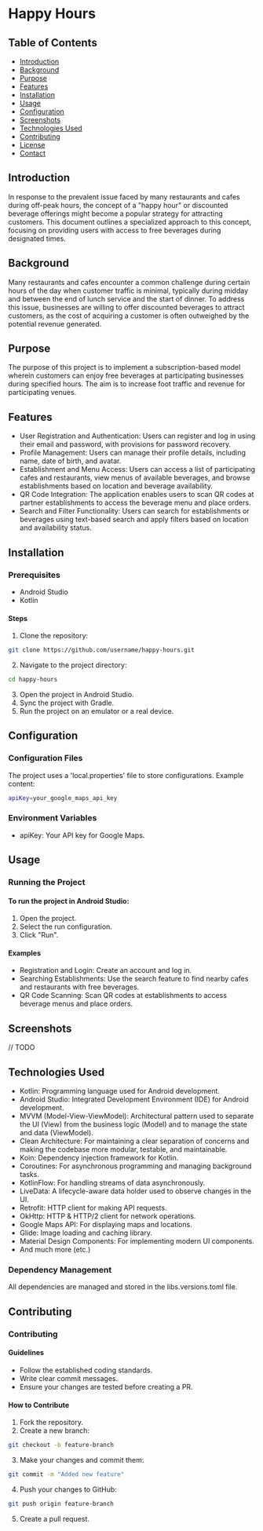 # Happy Hours
## Table of Contents

 - [Introduction]()
 - [Background]()
 - [Purpose]()
- [Features]()
- [Installation]()
- [Usage]()
- [Configuration]()
- [Screenshots]()
- [Technologies Used]()
- [Contributing]()
- [License]()
- [Contact]()

## Introduction
In response to the prevalent issue faced by many restaurants and cafes during off-peak hours, the concept of a "happy hour" or discounted beverage offerings might become a popular strategy for attracting customers. This document outlines a specialized approach to this concept, focusing on providing users with access to free beverages during designated times.

## Background
Many restaurants and cafes encounter a common challenge during certain hours of the day when customer traffic is minimal, typically during midday and between the end of lunch service and the start of dinner. To address this issue, businesses are willing to offer discounted beverages to attract customers, as the cost of acquiring a customer is often outweighed by the potential revenue generated.

## Purpose
The purpose of this project is to implement a subscription-based model wherein customers can enjoy free beverages at participating businesses during specified hours. The aim is to increase foot traffic and revenue for participating venues.

## Features
- User Registration and Authentication: Users can register and log in using their email and password, with provisions for password recovery.
- Profile Management: Users can manage their profile details, including name, date of birth, and avatar.
- Establishment and Menu Access: Users can access a list of participating cafes and restaurants, view menus of available beverages, and browse establishments based on location and beverage availability.
- QR Code Integration: The application enables users to scan QR codes at partner establishments to access the beverage menu and place orders.
- Search and Filter Functionality: Users can search for establishments or beverages using text-based search and apply filters based on location and availability status.

## Installation

### Prerequisites
- Android Studio
- Kotlin

#### Steps
1. Clone the repository:
```bash
git clone https://github.com/username/happy-hours.git
```
2. Navigate to the project directory:
```bash
cd happy-hours
```
3. Open the project in Android Studio.
4. Sync the project with Gradle.
5. Run the project on an emulator or a real device.

## Configuration
### Configuration Files
The project uses a 'local.properties' file to store configurations. Example content:
```bash
apiKey=your_google_maps_api_key
```
### Environment Variables
- apiKey: Your API key for Google Maps.

## Usage
### Running the Project
#### To run the project in Android Studio:

1. Open the project.
2. Select the run configuration.
3. Click "Run".

#### Examples
- Registration and Login: Create an account and log in.
- Searching Establishments: Use the search feature to find nearby cafes and restaurants with free beverages.
- QR Code Scanning: Scan QR codes at establishments to access beverage menus and place orders.

## Screenshots
// TODO

## Technologies Used
- Kotlin: Programming language used for Android development.
- Android Studio: Integrated Development Environment (IDE) for Android development.
- MVVM (Model-View-ViewModel): Architectural pattern used to separate the UI (View) from the business logic (Model) and to manage the state and data (ViewModel).
- Clean Architecture: For maintaining a clear separation of concerns and making the codebase more modular, testable, and maintainable.
- Koin: Dependency injection framework for Kotlin.
- Coroutines: For asynchronous programming and managing background tasks.
- KotlinFlow: For handling streams of data asynchronously.
- LiveData: A lifecycle-aware data holder used to observe changes in the UI.
- Retrofit: HTTP client for making API requests.
- OkHttp: HTTP & HTTP/2 client for network operations.
- Google Maps API: For displaying maps and locations.
- Glide: Image loading and caching library.
- Material Design Components: For implementing modern UI components. 
- And much more (etc.)

### Dependency Management
All dependencies are managed and stored in the libs.versions.toml file.

## Contributing
### Contributing
#### Guidelines
- Follow the established coding standards.
- Write clear commit messages.
- Ensure your changes are tested before creating a PR.
#### How to Contribute
1. Fork the repository.
2. Create a new branch:
```bash
git checkout -b feature-branch 
```
3. Make your changes and commit them:
```bash
git commit -m "Added new feature"
```
4. Push your changes to GitHub:
```bash
git push origin feature-branch
```
5. Create a pull request.

